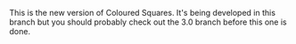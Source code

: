 This is the new version of Coloured Squares. It's being developed in this branch but you should probably check out the 3.0 branch before this one is done.
